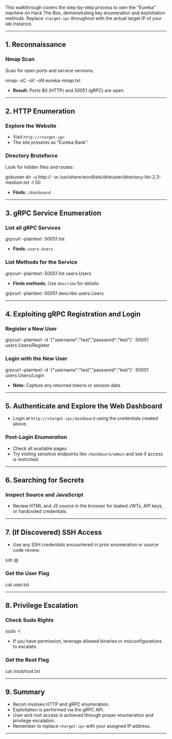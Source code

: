 This walkthrough covers the step-by-step process to own the "Eureka" machine on Hack The Box, demonstrating key enumeration and exploitation methods. Replace `<target-ip>` throughout with the actual target IP of your lab instance.

---

## 1. Reconnaissance

### Nmap Scan

Scan for open ports and service versions:

nmap -sC -sV -oN eureka-nmap.txt <target-ip>


- **Result:** Ports 80 (HTTP) and 50051 (gRPC) are open.

---

## 2. HTTP Enumeration

### Explore the Website

- Visit `http://<target-ip>`
- The site presents as "Eureka Bank".

### Directory Bruteforce

Look for hidden files and routes:

gobuster dir -u http://<target-ip> -w /usr/share/wordlists/dirbuster/directory-list-2.3-medium.txt -t 50


- **Finds:** `/dashboard`

---

## 3. gRPC Service Enumeration

### List all gRPC Services

grpcurl -plaintext <target-ip>:50051 list


- **Finds:** `users.Users`

### List Methods for the Service

grpcurl -plaintext <target-ip>:50051 list users.Users


- **Finds methods.** Use `describe` for details:

grpcurl -plaintext <target-ip>:50051 describe users.Users



---

## 4. Exploiting gRPC Registration and Login

### Register a New User

grpcurl -plaintext -d '{"username":"test","password":"test"}' <target-ip>:50051 users.Users/Register



### Login with the New User

grpcurl -plaintext -d '{"username":"test","password":"test"}' <target-ip>:50051 users.Users/Login



- **Note:** Capture any returned tokens or session data.

---

## 5. Authenticate and Explore the Web Dashboard

- Login at `http://<target-ip>/dashboard` using the credentials created above.

### Post-Login Enumeration

- Check all available pages.
- Try visiting sensitive endpoints like `/dashboard/admin` and see if access is restricted.

---

## 6. Searching for Secrets

### Inspect Source and JavaScript

- Review HTML and JS source in the browser for leaked JWTs, API keys, or hardcoded credentials.

---

## 7. (If Discovered) SSH Access

- Use any SSH credentials encountered in prior enumeration or source code review:

ssh <username>@<target-ip>



### Get the User Flag

cat user.txt



---

## 8. Privilege Escalation

### Check Sudo Rights

sudo -l



- If you have permission, leverage allowed binaries or misconfigurations to escalate.

### Get the Root Flag

cat /root/root.txt



---

## 9. Summary

- Recon involves HTTP and gRPC enumeration.
- Exploitation is performed via the gRPC API.
- User and root access is achieved through proper enumeration and privilege escalation.
- Remember to replace `<target-ip>` with your assigned IP address.

---

